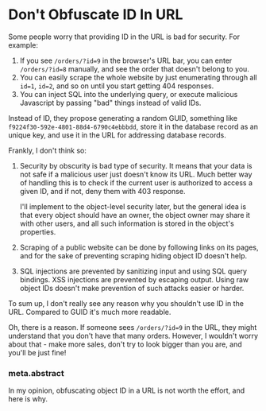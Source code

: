 # Don't Obfuscate ID In URL

Some people worry that providing ID in the URL is bad for security. For example:

1. If you see `/orders/?id=9` in the browser's URL bar, you can enter `/orders/?id=8` manually, and see the order that doesn't belong to you.
2. You can easily scrape the whole website by just enumerating through all `id=1`, `id=2`, and so on until you start getting 404 responses.
3. You can inject SQL into the underlying query, or execute malicious Javascript by passing "bad" things instead of valid IDs.

Instead of ID, they propose generating a random GUID, something like `f9224f30-592e-4801-88d4-6790c4ebbbdd`, store it in the database record as an unique key, and use it in the URL for addressing database records.

Frankly, I don't think so:

1. Security by obscurity is bad type of security. It means that your data is not safe if a malicious user just doesn't know its URL. Much better way of handling this is to check if the current user is authorized to access a given ID, and if not, deny them with 403 response.

   I'll implement to the object-level security later, but the general idea is that every object should have an owner, the object owner may share it with other users, and all such information is stored in the object's properties.

2. Scraping of a public website can be done by following links on its pages, and for the sake of preventing scraping hiding object ID doesn't help.

3. SQL injections are prevented by sanitizing input and using SQL query bindings. XSS injections are prevented by escaping output. Using raw object IDs doesn't make prevention of such attacks easier or harder.

To sum up, I don't really see any reason why you shouldn't use ID in the URL. Compared to GUID it's much more readable.

Oh, there is a reason. If someone sees `/orders/?id=9` in the URL, they might understand that you don't have that many orders. However, I wouldn't worry about that - make more sales, don't try to look bigger than you are, and you'll be just fine!

### meta.abstract

In my opinion, obfuscating object ID in a URL is not worth the effort, and here is why.
